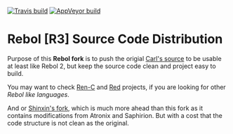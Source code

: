 [![Travis build](https://travis-ci.org/Oldes/r3.svg?branch=master)](https://travis-ci.org/Oldes/r3)
[![AppVeyor build](https://ci.appveyor.com/api/projects/status/70wh8i8o61d6hipu?svg=true)](https://ci.appveyor.com/project/Oldes/r3)

# Rebol [R3] Source Code Distribution

Purpose of this **Rebol fork** is to push the origial [Carl's source](https://github.com/rebol/rebol) to be usable at least like Rebol 2,
but keep the source code clean and project easy to build.

You may want to check [Ren-C](https://github.com/metaeducation/ren-c) and [Red](https://github.com/red/red) projects,
if you are looking for other _Rebol like languages_.

And or [Shinxin's fork](https://github.com/zsx/r3), which is much more ahead than this fork
as it contains modifications from Atronix and Saphirion. But with a cost that the code structure is not clean as the original.

